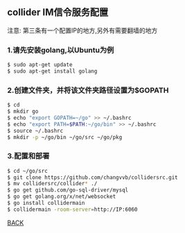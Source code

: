 ## collider IM信令服务配置
注意: 第三条有一个配置IP的地方,另外有需要翻墙的地方
### 1.请先安装golang,以Ubuntu为例
```bash
$ sudo apt-get update
$ sudo apt-get install golang
```
### 2.创建文件夹，并将该文件夹路径设置为$GOPATH
```bash
$ cd
$ mkdir go
$ echo "export GOPATH=~/go" >> ~/.bashrc
$ echo "export PATH=$PATH:~/go/bin" >> ~/.bashrc
$ source ~/.bashrc
$ mkdir -p ~/go/bin ~/go/src ~/go/pkg
```
### 3.配置和部署
```bash
$ cd ~/go/src
$ git clone https://github.com/changvvb/collidersrc.git
$ mv collidersrc/collider* ./
$ go get github.com/go-sql-driver/mysql
$ go get golang.org/x/net/websocket
$ go install collidermain
$ collidermain -room-server=http://IP:6060
```
<a href="https://github.com/changvvb/IM#1配置collider信令服务器基于golang">BACK</a> 
